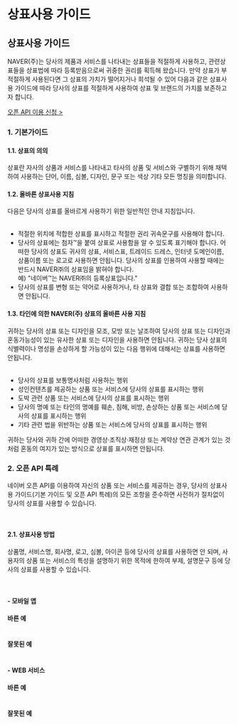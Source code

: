 # 상표사용 가이드

<html lang="ko">
<head>
    <title>NAVER Developers - 상표사용 가이드</title>
</head>
<body>
<div class="con">
    <div class="h_page_area">
        <h2 class="h_page">상표사용 가이드</h2>
        <div class="side_menu"></div>
    </div>
    <p class="p_desc">
        NAVER(주)는 당사의 제품과 서비스를 나타내는 상표들을 적절하게 사용하고, 관련상표들을 상표법에 따라 등록받음으로써 귀중한 권리를 획득해 왔습니다.
        만약 상표가 부적절하게 사용된다면 그 상표의 가치가 떨어지거나 희석될 수 있어 다음과 같은 상표사용 가이드에 따라 당사의 상표를 적절하게 사용하여 상표 및 브랜드의 가치를 보존하고자 합니다.
    </p>
    <div class="buttons2">
        <a class="btn_b_hi3" href="/apps/#/register">오픈 API 이용 신청 &gt;</a>
    </div>
    <h3 class="h_sub">1. 기본가이드</h3>
    <h4 class="h_subsub">1.1. 상표의 의의</h4>
    <p class="p_desc">
        상표란 자사의 상품과 서비스를 나타내고 타사의 상품 및 서비스와 구별하기 위해 채택하여 사용하는 단어, 이름, 심볼, 디자인, 문구 또는 색상 기타 모든 명칭을 의미합니다.
    </p>
    <h4 class="h_subsub">1.2. 올바른 상표사용 지침</h4>
    <p class="p_desc">
        다음은 당사의 상표를 올바르게 사용하기 위한 일반적인 안내 지침입니다.<br><br>
    </p>
    <ul class="list_type4">
        <li>적절한 위치에 적합한 상표를 표시하고 적절한 권리 귀속문구를 사용해야 합니다.</li>
        <li>당사의 상표에는 첨자&trade;을 붙여 상표로 사용함을 알 수 있도록 표기해야 합니다. 어떠한 당사의 상표도 귀사의 상표, 서비스표, 트레이드 드레스, 인터넷 도메인이름, 상품이름 또는 로고로 사용하면 안됩니다. 당사의 상표를 인용하여 사용할 때에는 반드시 NAVER㈜의 상표임을 밝혀야 합니다.<br>예) "네이버&trade;는 NAVER㈜의 등록상표입니다."</li>
        <li>당사의 상표를 변형 또는 약어로 사용하거나, 타 상표와 결합 또는 조합하여 사용하면 안됩니다.</li>
    </ul>
    <h4 class="h_subsub">1.3. 타인에 의한 NAVER(주) 상표의 올바른 사용 지침</h4>
    <p class="p_desc">
        귀하는 당사의 상표 또는 디자인을 모조, 모방 또는 날조하여 당사의 상표 또는 디자인과 혼동가능성이 있는 유사한 상표 또는 디자인을 사용하면 안됩니다.
        귀하는 당사 상표의 식별력이나 명성을 손상하게 할 가능성이 있는 다음 행위에 대해서는 상표를 사용하면 안됩니다.<br><br>
    </p>
    <ul class="list_type4">
        <li>당사의 상표를 보통명사처럼 사용하는 행위</li>
        <li>성인컨텐츠를 제공하는 상품 또는 서비스에 당사의 상표를 표시하는 행위</li>
        <li>도박 관련 상품 또는 서비스에 당사의 상표를 표시하는 행위</li>
        <li>당사의 명예 또는 타인의 명예를 훼손, 침해, 비방, 손상하는 상품 또는 서비스에 당사의 상표를 표시하는 행위</li>
        <li>기타 관련 법을 위반하는 상품 또는 서비스에 당사의 상표를 표시하는 행위</li>
    </ul>
    <p class="p_desc p_desc_with_lt">
        귀하는 당사와 귀하 간에 어떠한 경영상·조직상·재정상 또는 계약상 연관 관계가 있는 것처럼 혼동의 여지가 있는 방식으로 상표를 표시하면 안됩니다.
    </p>
    <h3 class="h_sub">2. 오픈 API 특례</h3>
    <p class="p_desc">
        네이버 오픈 API를 이용하여 자신의 상품 또는 서비스를 제공하는 경우, 당사의 상표사용 가이드(기본 가이드 및 오픈 API 특례)의 모든 조항을 준수하면 사전허가 절차없이 당사의 상표를 사용할 수 있습니다.
    </p><br>
    <h4 class="h_subsub">2.1. 상표사용 방법</h4>
    <p class="p_desc">
        <span class="color_p3">상품명, 서비스명, 회사명, 로고, 심볼, 아이콘 등에 당사의 상표를 사용하면 안 되며,</span> 사용자의 상품 또는 서비스의 특성을 설명하기 위한 목적에 한하여 부제, 설명문구 등에 당사의 상표를 사용할 수 있습니다.
    </p>
    <br>
    <h4 class="h_subsub">- 모바일 앱</h4>
    <h4 class="h_subsub">바른 예</h4>
    <div class="img_area"><img alt="" src="./images/cont/img_intro_naveridlogin_tm01.png"></div>
    <h4 class="h_subsub">잘못된 예</h4>
    <div class="img_area"><img alt="" src="./images/cont/img_intro_naveridlogin_tm02.png"></div>
    <h4 class="h_subsub">- WEB 서비스</h4>
    <h4 class="h_subsub">바른 예</h4>
    <div class="img_area"><img alt="" src="./images/cont/img_intro_naveridlogin_tm03.png"></div>
    <h4 class="h_subsub">잘못된 예</h4>
    <div class="img_area"><img alt="" src="./images/cont/img_intro_naveridlogin_tm04.png"></div>
</div>
</body>
</html>